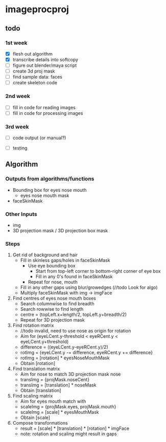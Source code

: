 # imageprocproj

## todo

### 1st week
- [x] flesh out algorithm
- [x] transcribe details into softcopy
- [ ] figure out blender/maya script
- [ ] create 3d proj mask
- [ ] find sample data: faces
- [ ] create skeleton code

### 2nd week
- [ ] fill in code for reading images
- [ ] fill in code for processing images

### 3rd week
- [ ] code output (or manual?)
- [ ] testing


## Algorithm

### Outputs from algorithms/functions
- Bounding box for eyes nose mouth
    + eyes nose mouth mask
- faceSkinMask

### Other Inputs
- img
- 3D projection mask / 3D projection box mask

### Steps
1. Get rid of background and hair
    - Fill in skinless gaps/holes in faceSkinMask
        + Use eye bounding box
            * Start from top-left corner to bottom-right corner of eye box
            * Fill in any 0's found in faceSkinMask
        + Repeat for nose, mouth
    - Fill in any other gaps using blur/growedges (//todo Look for algo)
    - Multiply faceSkinMask with img -> imgFace
2. Find centres of eyes nose mouth boxes
    - Search columnwise to find breadth
    - Search rowwise to find length
    - centre = (topLeft.x+length/2, topLeft.y+breadth/2)
    - Repeat for 3D projection mask
3. Find rotation matrix
    - //todo invalid, need to use nose as origin for rotation
    - Aim for (eyeLCent.y-threshold < eyeRCent.y < eyeLCent.y+threshold)
    - difference = ((eyeLCent.y-eyeRCent.y)/2)
    - rotImg = {eyeLCent.y -= difference, eyeRCent.y += difference}
    - rotImg = [rotation] * eyesNoseMouthMask
    - Obtain [rotation]
4. Find translation matrix
    - Aim for nose to match 3D projection mask nose
    - transImg = {projMask.noseCent}
    - transImg = [translation] * noseMask
    - Obtain [translation]
5. Find scaling matrix
    - Aim for eyes mouth match with 
    - scaleImg = {projMask.eyes, projMask.mouth}
    - scaleImg = [scale] * eyesMouthMask
    - Obtain [scale]
6. Compose transformations
    - result = [scale] * [translation] * [rotation] * imgFace
    - note: rotation and scaling might result in gaps
